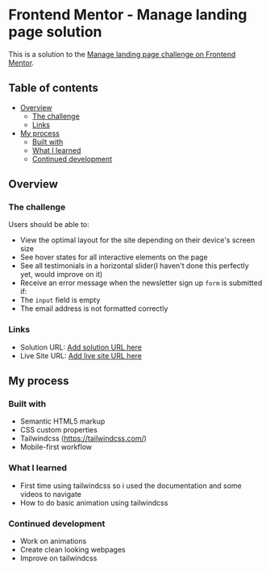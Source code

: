 # Frontend Mentor - Manage landing page solution

This is a solution to the [Manage landing page challenge on Frontend Mentor](https://www.frontendmentor.io/challenges/manage-landing-page-SLXqC6P5).

## Table of contents

- [Overview](#overview)
  - [The challenge](#the-challenge)
  - [Links](#links)
- [My process](#my-process)
  - [Built with](#built-with)
  - [What I learned](#what-i-learned)
  - [Continued development](#continued-development)


## Overview

### The challenge

Users should be able to:

- View the optimal layout for the site depending on their device's screen size
- See hover states for all interactive elements on the page
- See all testimonials in a horizontal slider(I haven't done this perfectly yet, would improve on it)
- Receive an error message when the newsletter sign up `form` is submitted if:
- The `input` field is empty
- The email address is not formatted correctly

### Links

- Solution URL: [Add solution URL here](https://your-solution-url.com)
- Live Site URL: [Add live site URL here]([https://your-live-site-url.com](https://ibifubara.github.io/Manage-Landing-Page/))

## My process

### Built with

- Semantic HTML5 markup
- CSS custom properties
- Tailwindcss (https://tailwindcss.com/)
- Mobile-first workflow


### What I learned

- First time using tailwindcss so i used the documentation and some videos to navigate
- How to do basic animation using tailwindcss


### Continued development

- Work on animations
- Create clean looking webpages
- Improve on tailwindcss

